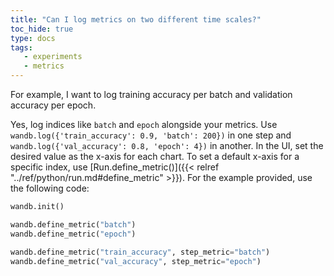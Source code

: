 ```yaml
---
title: "Can I log metrics on two different time scales?"
toc_hide: true
type: docs
tags:
   - experiments
   - metrics
---
```

For example, I want to log training accuracy per batch and validation accuracy per epoch.

Yes, log indices like `batch` and `epoch` alongside your metrics. Use `wandb.log({'train_accuracy': 0.9, 'batch': 200})` in one step and `wandb.log({'val_accuracy': 0.8, 'epoch': 4})` in another. In the UI, set the desired value as the x-axis for each chart. To set a default x-axis for a specific index, use [Run.define_metric()]({{< relref "../ref/python/run.md#define_metric" >}}). For the example provided, use the following code:

```python
wandb.init()

wandb.define_metric("batch")
wandb.define_metric("epoch")

wandb.define_metric("train_accuracy", step_metric="batch")
wandb.define_metric("val_accuracy", step_metric="epoch")
```